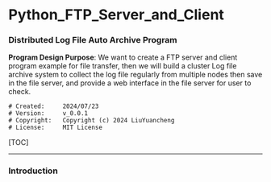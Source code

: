# Python_FTP_Server_and_Client

### Distributed Log File Auto Archive Program

**Program Design Purpose**: We want to create a FTP server and client program example for file transfer, then we will build a cluster Log file archive system to collect the log file regularly from multiple nodes then save in the file server, and provide a web interface in the file server for user to check. 

```
# Created:     2024/07/23
# Version:     v_0.0.1
# Copyright:   Copyright (c) 2024 LiuYuancheng
# License:     MIT License
```

[TOC]

------

### Introduction